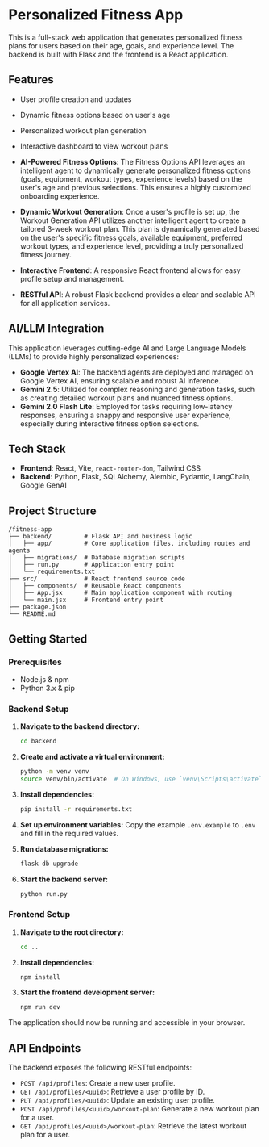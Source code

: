 # Personalized Fitness App

This is a full-stack web application that generates personalized fitness plans for users based on their age, goals, and experience level. The backend is built with Flask and the frontend is a React application.

## Features

- User profile creation and updates
- Dynamic fitness options based on user's age
- Personalized workout plan generation
- Interactive dashboard to view workout plans
- **AI-Powered Fitness Options**: The Fitness Options API leverages an intelligent agent to dynamically generate personalized fitness options (goals, equipment, workout types, experience levels) based on the user's age and previous selections. This ensures a highly customized onboarding experience.
- **Dynamic Workout Generation**: Once a user's profile is set up, the Workout Generation API utilizes another intelligent agent to create a tailored 3-week workout plan. This plan is dynamically generated based on the user's specific fitness goals, available equipment, preferred workout types, and experience level, providing a truly personalized fitness journey.

- **Interactive Frontend**: A responsive React frontend allows for easy profile setup and management.
- **RESTful API**: A robust Flask backend provides a clear and scalable API for all application services.

## AI/LLM Integration

This application leverages cutting-edge AI and Large Language Models (LLMs) to provide highly personalized experiences:

-   **Google Vertex AI**: The backend agents are deployed and managed on Google Vertex AI, ensuring scalable and robust AI inference.
-   **Gemini 2.5**: Utilized for complex reasoning and generation tasks, such as creating detailed workout plans and nuanced fitness options.
-   **Gemini 2.0 Flash Lite**: Employed for tasks requiring low-latency responses, ensuring a snappy and responsive user experience, especially during interactive fitness option selections.

## Tech Stack

- **Frontend**: React, Vite, `react-router-dom`, Tailwind CSS
- **Backend**: Python, Flask, SQLAlchemy, Alembic, Pydantic, LangChain, Google GenAI

## Project Structure

```
/fitness-app
├── backend/         # Flask API and business logic
│   ├── app/         # Core application files, including routes and agents
│   ├── migrations/  # Database migration scripts
│   ├── run.py       # Application entry point
│   └── requirements.txt
├── src/             # React frontend source code
│   ├── components/  # Reusable React components
│   ├── App.jsx      # Main application component with routing
│   └── main.jsx     # Frontend entry point
├── package.json
└── README.md
```

## Getting Started

### Prerequisites

- Node.js & npm
- Python 3.x & pip

### Backend Setup

1.  **Navigate to the backend directory:**
    ```sh
    cd backend
    ```

2.  **Create and activate a virtual environment:**
    ```sh
    python -m venv venv
    source venv/bin/activate  # On Windows, use `venv\Scripts\activate`
    ```

3.  **Install dependencies:**
    ```sh
    pip install -r requirements.txt
    ```

4.  **Set up environment variables:**
    Copy the example `.env.example` to `.env` and fill in the required values.

5.  **Run database migrations:**
    ```sh
    flask db upgrade
    ```

6.  **Start the backend server:**
    ```sh
    python run.py
    ```

### Frontend Setup

1.  **Navigate to the root directory:**
    ```sh
    cd ..
    ```

2.  **Install dependencies:**
    ```sh
    npm install
    ```

3.  **Start the frontend development server:**
    ```sh
    npm run dev
    ```

The application should now be running and accessible in your browser.

## API Endpoints

The backend exposes the following RESTful endpoints:

- `POST /api/profiles`: Create a new user profile.
- `GET /api/profiles/<uuid>`: Retrieve a user profile by ID.
- `PUT /api/profiles/<uuid>`: Update an existing user profile.
- `POST /api/profiles/<uuid>/workout-plan`: Generate a new workout plan for a user.
- `GET /api/profiles/<uuid>/workout-plan`: Retrieve the latest workout plan for a user.


